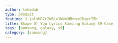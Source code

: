 ```yaml
---
author: tokodab
type: product
featimg: 1-julxbD7r2N6LxJWVm9Bhwze2Dqer75b
title: Shape Of You Lyrics Samsung Galaxy S9 Case
tags: [samsung, galaxy, s9]
category: [samsung]
---
```

